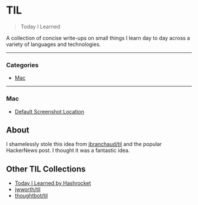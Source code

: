 # TIL

> Today I Learned

A collection of concise write-ups on small things I learn day to day across a
variety of languages and technologies.

---

### Categories

* [Mac](#mac)

---

### Mac

- [Default Screenshot Location](mac/default-screenshot-location.md)

## About

I shamelessly stole this idea from
[jbranchaud/til](https://github.com/jbranchaud/til) and the popular HackerNews post. I thought it was a fantastic idea.

## Other TIL Collections

* [Today I Learned by Hashrocket](https://til.hashrocket.com)
* [jwworth/til](https://github.com/jwworth/til)
* [thoughtbot/til](https://github.com/thoughtbot/til)
